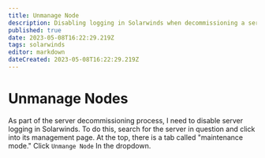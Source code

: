 ```yaml
---
title: Unmanage Node
description: Disabling logging in Solarwinds when decommissioning a server.
published: true
date: 2023-05-08T16:22:29.219Z
tags: solarwinds
editor: markdown
dateCreated: 2023-05-08T16:22:29.219Z
---
```


# Unmanage Nodes	

As part of the server decommissioning process, I need to disable server logging in Solarwinds. To do this, search for the server in question and click into its management page. At the top, there is a tab called "maintenance mode." Click `Unmange Node` In the dropdown.